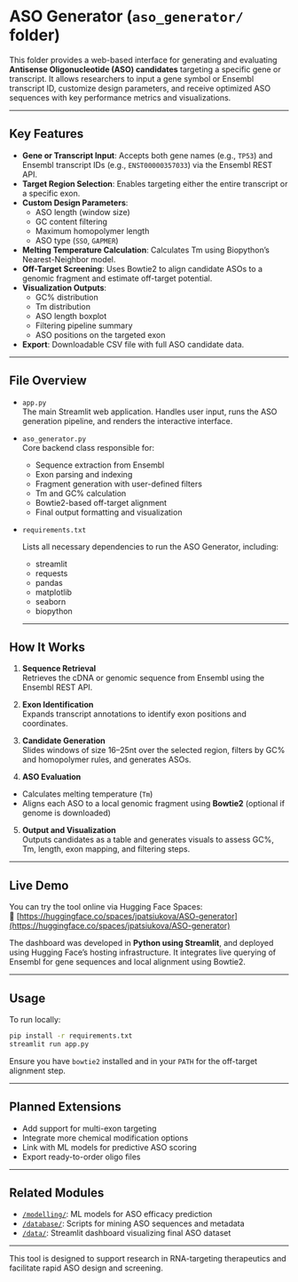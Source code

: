 # ASO Generator (`aso_generator/` folder)

This folder provides a web-based interface for generating and evaluating **Antisense Oligonucleotide (ASO) candidates** targeting a specific gene or transcript. It allows researchers to input a gene symbol or Ensembl transcript ID, customize design parameters, and receive optimized ASO sequences with key performance metrics and visualizations.

---

## Key Features

- **Gene or Transcript Input**: Accepts both gene names (e.g., `TP53`) and Ensembl transcript IDs (e.g., `ENST00000357033`) via the Ensembl REST API.
- **Target Region Selection**: Enables targeting either the entire transcript or a specific exon.
- **Custom Design Parameters**:
  - ASO length (window size)
  - GC content filtering
  - Maximum homopolymer length
  - ASO type (`SSO`, `GAPMER`)
- **Melting Temperature Calculation**: Calculates Tm using Biopython’s Nearest-Neighbor model.
- **Off-Target Screening**: Uses Bowtie2 to align candidate ASOs to a genomic fragment and estimate off-target potential.
- **Visualization Outputs**:
  - GC% distribution
  - Tm distribution
  - ASO length boxplot
  - Filtering pipeline summary
  - ASO positions on the targeted exon
- **Export**: Downloadable CSV file with full ASO candidate data.

---

## File Overview

- `app.py`  
  The main Streamlit web application. Handles user input, runs the ASO generation pipeline, and renders the interactive interface.

- `aso_generator.py`  
  Core backend class responsible for:
  - Sequence extraction from Ensembl
  - Exon parsing and indexing
  - Fragment generation with user-defined filters
  - Tm and GC% calculation
  - Bowtie2-based off-target alignment
  - Final output formatting and visualization

- `requirements.txt`
  
  Lists all necessary dependencies to run the ASO Generator, including:
  - streamlit
  - requests
  - pandas
  - matplotlib
  - seaborn
  - biopython  

  ---

## How It Works

1. **Sequence Retrieval**  
 Retrieves the cDNA or genomic sequence from Ensembl using the Ensembl REST API.

2. **Exon Identification**  
 Expands transcript annotations to identify exon positions and coordinates.

3. **Candidate Generation**  
 Slides windows of size 16–25nt over the selected region, filters by GC% and homopolymer rules, and generates ASOs.

4. **ASO Evaluation**  
 - Calculates melting temperature (`Tm`)
 - Aligns each ASO to a local genomic fragment using **Bowtie2** (optional if genome is downloaded)

5. **Output and Visualization**  
 Outputs candidates as a table and generates visuals to assess GC%, Tm, length, exon mapping, and filtering steps.

---

## Live Demo

You can try the tool online via Hugging Face Spaces:  
🔗 [https://huggingface.co/spaces/jpatsiukova/ASO-generator](https://huggingface.co/spaces/jpatsiukova/ASO-generator)

The dashboard was developed in **Python using Streamlit**, and deployed using Hugging Face’s hosting infrastructure. It integrates live querying of Ensembl for gene sequences and local alignment using Bowtie2.

---

## Usage

To run locally:

```bash
pip install -r requirements.txt
streamlit run app.py
```

Ensure you have `bowtie2` installed and in your `PATH` for the off-target alignment step.

---

## Planned Extensions
- Add support for multi-exon targeting  
- Integrate more chemical modification options  
- Link with ML models for predictive ASO scoring  
- Export ready-to-order oligo files  

---

## Related Modules
- [`/modelling/`](../modelling): ML models for ASO efficacy prediction  
- [`/database/`](../database): Scripts for mining ASO sequences and metadata  
- [`/data/`](../data): Streamlit dashboard visualizing final ASO dataset  

---

This tool is designed to support research in RNA-targeting therapeutics and facilitate rapid ASO design and screening.
